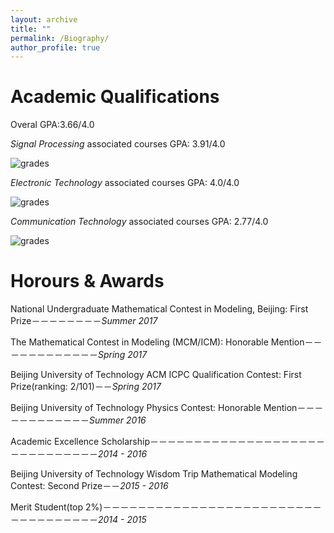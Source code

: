 ```yaml
---
layout: archive
title: ""
permalink: /Biography/
author_profile: true
---
```


Academic Qualifications
======
Overal GPA:3.66/4.0

*Signal Processing* associated courses GPA: 3.91/4.0

![grades](https://dukang4655.github.io/images/11.png)


*Electronic Technology* associated courses GPA: 4.0/4.0

![grades](https://dukang4655.github.io/images/22.png)

*Communication Technology* associated courses GPA: 2.77/4.0

![grades](https://dukang4655.github.io/images/33.png)


Horours & Awards
======
National Undergraduate Mathematical Contest in Modeling, Beijing: First Prize－－－－－－－－*Summer 2017*

The Mathematical Contest in Modeling (MCM/ICM): Honorable Mention－－－－－－－－－－－－*Spring 2017*

Beijing University of Technology ACM ICPC Qualification Contest: First Prize(ranking: 2/101)－－*Spring 2017*

Beijing University of Technology Physics Contest: Honorable Mention－－－－－－－－－－－－*Summer 2016*

Academic Excellence Scholarship－－－－－－－－－－－－－－－－－－－－－－－－－－－－－－*2014 - 2016*

Beijing University of Technology Wisdom Trip Mathematical Modeling Contest: Second Prize－－*2015 - 2016*

Merit Student(top 2%)－－－－－－－－－－－－－－－－－－－－－－－－－－－－－－－－－－－*2014 - 2015*
